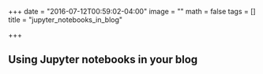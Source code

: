 +++
date = "2016-07-12T00:59:02-04:00"
image = ""
math = false
tags = []
title = "jupyter_notebooks_in_blog"

+++

## Using Jupyter notebooks in your blog